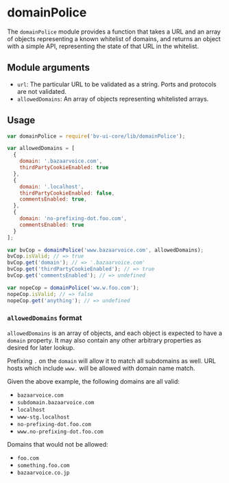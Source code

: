 # domainPolice

The `domainPolice` module provides a function that takes a URL and an array of
objects representing a known whitelist of domains, and returns an object with a
simple API, representing the state of that URL in the whitelist.

## Module arguments

 - `url`: The particular URL to be validated as a string. Ports and protocols are not validated.
 - `allowedDomains`: An array of objects representing whitelisted arrays.

## Usage

```javascript
var domainPolice = require('bv-ui-core/lib/domainPolice');

var allowedDomains = [
  {
    domain: '.bazaarvoice.com',
    thirdPartyCookieEnabled: true
  },
  {
    domain: '.localhost',
    thirdPartyCookieEnabled: false,
    commentsEnabled: true,
  },
  {
    domain: 'no-prefixing-dot.foo.com',
    commentsEnabled: true
  }
];

var bvCop = domainPolice('www.bazaarvoice.com', allowedDomains);
bvCop.isValid; // => true
bvCop.get('domain'); // => '.bazaarvoice.com'
bvCop.get('thirdPartyCookieEnabled'); // => true
bvCop.get('commentsEnabled'); // => undefined

var nopeCop = domainPolice('ww.w.foo.com');
nopeCop.isValid; // => false
nopeCop.get('anything'); // => undefined
```

### `allowedDomains` format

`allowedDomains` is an array of objects, and each object is expected to have a
`domain` property. It may also contain any other arbitrary properties as desired
for later lookup.

Prefixing `.` on the `domain` will allow it to match all subdomains as well.
URL hosts which include `www.` will be allowed with domain name match.

Given the above example, the following domains are all valid:

- `bazaarvoice.com`
- `subdomain.bazaarvoice.com`
- `localhost`
- `www-stg.localhost`
- `no-prefixing-dot.foo.com`
- `www.no-prefixing-dot.foo.com`

Domains that would not be allowed:

- `foo.com`
- `something.foo.com`
- `bazaarvoice.co.jp`
